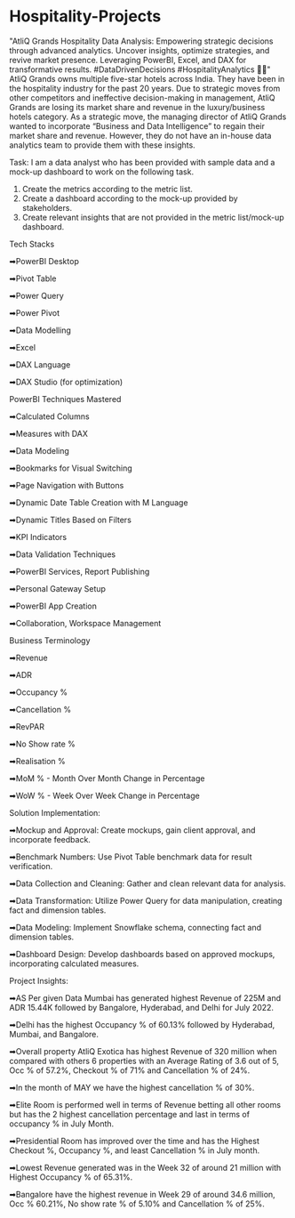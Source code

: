 # Hospitality-Projects
 "AtliQ Grands Hospitality Data Analysis: Empowering strategic decisions through advanced analytics. Uncover insights, optimize strategies, and revive market presence. Leveraging PowerBI, Excel, and DAX for transformative results. #DataDrivenDecisions #HospitalityAnalytics 🏨✨"
AtliQ Grands owns multiple five-star hotels across India. They have been in the hospitality industry for the past 20 years. Due to strategic moves from other competitors and ineffective decision-making in management, AtliQ Grands are losing its market share and revenue in the luxury/business hotels category. As a strategic move, the managing director of AtliQ Grands wanted to incorporate “Business and Data Intelligence” to regain their market share and revenue. However, they do not have an in-house data analytics team to provide them with these insights.

Task: 
I am a data analyst who has been provided with sample data and a mock-up dashboard to work on the following task. 
1.	Create the metrics according to the metric list.
2.	Create a dashboard according to the mock-up provided by stakeholders.
3.	Create relevant insights that are not provided in the metric list/mock-up dashboard.

Tech Stacks

➡PowerBI Desktop

➡Pivot Table

➡Power Query

➡Power Pivot

➡Data Modelling 

➡Excel

➡DAX Language

➡DAX Studio (for optimization)


PowerBI Techniques Mastered


➡Calculated Columns

➡Measures with DAX

➡Data Modeling

➡Bookmarks for Visual Switching

➡Page Navigation with Buttons

➡Dynamic Date Table Creation with M Language

➡Dynamic Titles Based on Filters

➡KPI Indicators

➡Data Validation Techniques

➡PowerBI Services, Report Publishing

➡Personal Gateway Setup

➡PowerBI App Creation

➡Collaboration, Workspace Management

Business Terminology

➡Revenue

➡ADR 

➡Occupancy %

➡Cancellation %

➡RevPAR

➡No Show rate %

➡Realisation %

➡MoM % - Month Over Month Change in Percentage

➡WoW % - Week Over Week Change in Percentage


Solution Implementation:

➡Mockup and Approval: Create mockups, gain client approval, and incorporate feedback.

➡Benchmark Numbers: Use Pivot Table benchmark data for result verification.

➡Data Collection and Cleaning: Gather and clean relevant data for analysis.

➡Data Transformation: Utilize Power Query for data manipulation, creating fact and dimension tables.

➡Data Modeling: Implement Snowflake schema, connecting fact and dimension tables.

➡Dashboard Design: Develop dashboards based on approved mockups, incorporating calculated measures.

Project Insights:

➡AS Per given Data Mumbai has generated highest Revenue of 225M and ADR 15.44K followed by Bangalore, Hyderabad, and Delhi for July 2022.

➡Delhi has the highest Occupancy % of 60.13% followed by Hyderabad, Mumbai, and Bangalore.

➡Overall property AtliQ Exotica has highest Revenue of 320 million when compared with others 6 properties with an Average Rating of 3.6 out of 5, Occ % of 57.2%, Checkout % of 71% and Cancellation % of 24%.

➡In the month of MAY we have the highest cancellation % of 30%.

➡Elite Room is performed well in terms of Revenue betting all other rooms but has the 2 highest cancellation percentage and last in terms of occupancy % in July Month.

➡Presidential Room has improved over the time and has the Highest Checkout %, Occupancy %, and least Cancellation % in July month.

➡Lowest Revenue generated was in the Week 32 of around 21 million with Highest Occupancy % of 65.31%.

➡Bangalore have the highest revenue in Week 29 of around 34.6 million, Occ % 60.21%, No show rate % of 5.10% and Cancellation % of 25%.






